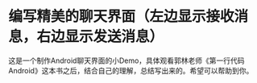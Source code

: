 # 编写精美的聊天界面（左边显示接收消息，右边显示发送消息）

这是一个制作Android聊天界面的小Demo，具体观看郭林老师《第一行代码Android》这本书之后，结合自己的理解，总结写出来的。希望可以帮助到你。

